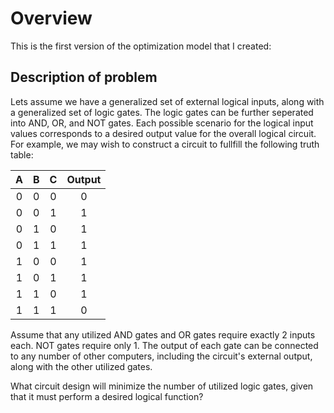 # Overview
This is the first version of the optimization model that I created:

## Description of problem
Lets assume we have a generalized set of external logical inputs, along with a generalized set of logic gates. The logic gates can be further seperated into AND, OR, and NOT gates. Each possible scenario for the logical input values corresponds to a desired output value for the overall logical circuit. For example, we may wish to construct a circuit to fullfill the following truth table:

| A  | B | C | Output |
| :---: | :---: | :---: | :---: |
| 0 | 0 | 0 | 0 |
| 0 | 0 | 1 | 1 |
| 0 | 1 | 0 | 1 |
| 0 | 1 | 1 | 1 |
| 1 | 0 | 0 | 1 |
| 1 | 0 | 1 | 1 |
| 1 | 1 | 0 | 1 |
| 1 | 1 | 1 | 0 |

Assume that any utilized AND gates and OR gates require exactly 2 inputs each. NOT gates require only 1. The output of each gate can be connected to any number of other computers, including the circuit's external output, along with the other utilized gates.

What circuit design will minimize the number of utilized logic gates, given that it must perform a desired logical function?
